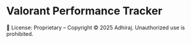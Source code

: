 # Valorant Performance Tracker



🔹 License: Proprietary – Copyright © 2025 Adhiraj. Unauthorized use is prohibited.